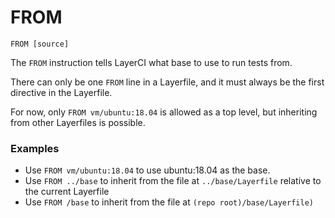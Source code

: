 # FROM 

`FROM [source]`

The `FROM` instruction tells LayerCI what base to use to run tests from.

There can only be one `FROM` line in a Layerfile, and it must always be the first directive in the Layerfile.

For now, only `FROM vm/ubuntu:18.04` is allowed as a top level, but inheriting from other Layerfiles is possible.

### Examples

- Use `FROM vm/ubuntu:18.04` to use ubuntu:18.04 as the base.
- Use `FROM ../base` to inherit from the file at `../base/Layerfile` relative to the current Layerfile
- Use `FROM /base` to inherit from the file at `(repo root)/base/Layerfile)`
